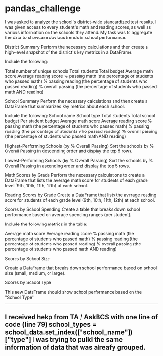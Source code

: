 # pandas_challenge

I was asked to analyze the school's district-wide standardized test results. I was given access to every student's math and reading scores, as well as various information on the schools they attend. My task was to aggregate the data to showcase obvious trends in school performance.

District Summary
Perform the necessary calculations and then create a high-level snapshot of the district's key metrics in a DataFrame.

Include the following:

Total number of unique schools 
Total students
Total budget
Average math score
Average reading score
% passing math (the percentage of students who passed math)
% passing reading (the percentage of students who passed reading)
% overall passing (the percentage of students who passed math AND reading)

School Summary
Perform the necessary calculations and then create a DataFrame that summarizes key metrics about each school.

Include the following:
School name
School type
Total students
Total school budget
Per student budget
Average math score
Average reading score
% passing math (the percentage of students who passed math)
% passing reading (the percentage of students who passed reading)
% overall passing (the percentage of students who passed math AND reading)

Highest-Performing Schools (by % Overall Passing)
Sort the schools by % Overall Passing in descending order and display the top 5 rows.

Lowest-Performing Schools (by % Overall Passing)
Sort the schools by % Overall Passing in ascending order and display the top 5 rows.

Math Scores by Grade
Perform the necessary calculations to create a DataFrame that lists the average math score for students of each grade level (9th, 10th, 11th, 12th) at each school.

Reading Scores by Grade
Create a DataFrame that lists the average reading score for students of each grade level (9th, 10th, 11th, 12th) at each school.

Scores by School Spending
Create a table that breaks down school performance based on average spending ranges (per student).

Include the following metrics in the table:

Average math score
Average reading score
% passing math (the percentage of students who passed math)
% passing reading (the percentage of students who passed reading)
% overall passing (the percentage of students who passed math AND reading)

Scores by School Size

Create a DataFrame that breaks down school performance based on school size (small, medium, or large).

Scores by School Type

This new DataFrame should show school performance based on the "School Type"

---------------------------------
I received hekp from TA / AskBCS with one line of code (line 79)
school_types = school_data.set_index(["school_name"])["type"]
I was trying to pulkl the same information of data that was alreafy grouped.
---------------------------------


